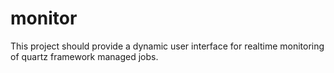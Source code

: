 monitor
=======

   This project should provide a dynamic user interface for realtime monitoring of quartz framework managed jobs.
